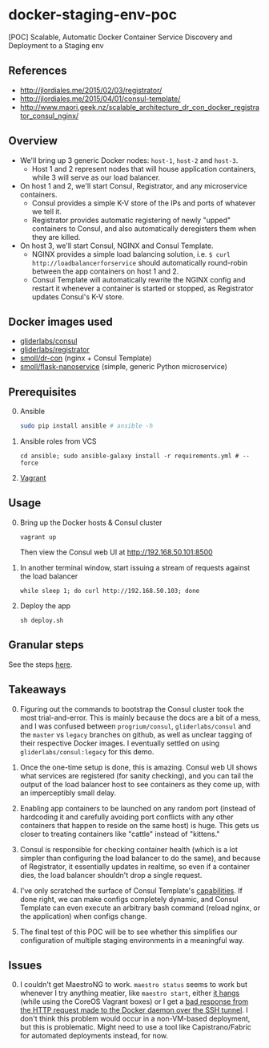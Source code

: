 # docker-staging-env-poc
[POC] Scalable, Automatic Docker Container Service Discovery and Deployment to a Staging env

## References
* http://jlordiales.me/2015/02/03/registrator/
* http://jlordiales.me/2015/04/01/consul-template/
* http://www.maori.geek.nz/scalable_architecture_dr_con_docker_registrator_consul_nginx/

## Overview
* We'll bring up 3 generic Docker nodes: `host-1`, `host-2` and `host-3`.
    * Host 1 and 2 represent nodes that will house application containers, while 3 will serve as our load balancer.
* On host 1 and 2, we'll start Consul, Registrator, and any microservice containers.
    * Consul provides a simple K-V store of the IPs and ports of whatever we tell it.
    * Registrator provides automatic registering of newly "upped" containers to Consul, and also automatically deregisters them when they are killed.
* On host 3, we'll start Consul, NGINX and Consul Template.
    * NGINX provides a simple load balancing solution, i.e. `$ curl http://loadbalancerforservice` should automatically round-robin between the app containers on host 1 and 2.
    * Consul Template will automatically rewrite the NGINX config and restart it whenever a container is started or stopped, as Registrator updates Consul's K-V store.

## Docker images used
* [gliderlabs/consul](https://github.com/gliderlabs/docker-consul)
* [gliderlabs/registrator](https://github.com/gliderlabs/registrator)
* [smoll/dr-con](https://github.com/smoll/DR-CoN) (nginx + Consul Template)
* [smoll/flask-nanoservice](https://github.com/smoll/flask-nanoservice) (simple, generic Python microservice)

## Prerequisites

0. Ansible
    ```bash
    sudo pip install ansible # ansible -h
    ```

0. Ansible roles from VCS
    ```
    cd ansible; sudo ansible-galaxy install -r requirements.yml # --force
    ```

0. [Vagrant](http://www.vagrantup.com/downloads)

## Usage

0. Bring up the Docker hosts & Consul cluster

    ```
    vagrant up
    ```

    Then view the Consul web UI at http://192.168.50.101:8500

0. In another terminal window, start issuing a stream of requests against the load balancer

    ```
    while sleep 1; do curl http://192.168.50.103; done
    ```

0. Deploy the app

    ```
    sh deploy.sh
    ```

## Granular steps
See the steps [here](./STEPS.md).

## Takeaways

0. Figuring out the commands to bootstrap the Consul cluster took the most trial-and-error. This is mainly because the docs are a bit of a mess, and I was confused between `progrium/consul`, `gliderlabs/consul` and the `master` vs `legacy` branches on github, as well as unclear tagging of their respective Docker images. I eventually settled on using `gliderlabs/consul:legacy` for this demo.

0. Once the one-time setup is done, this is amazing. Consul web UI shows what services are registered (for sanity checking), and you can tail the output of the load balancer host to see containers as they come up, with an imperceptibly small delay.

0. Enabling app containers to be launched on any random port (instead of hardcoding it and carefully avoiding port conflicts with any other containers that happen to reside on the same host) is huge. This gets us closer to treating containers like "cattle" instead of "kittens."

0. Consul is responsible for checking container health (which is a lot simpler than configuring the load balancer to do the same), and because of Registrator, it essentially updates in realtime, so even if a container dies, the load balancer shouldn't drop a single request.

0. I've only scratched the surface of Consul Template's [capabilities](https://hashicorp.com/blog/introducing-consul-template.html). If done right, we can make configs completely dynamic, and Consul Template can even execute an arbitrary bash command (reload nginx, or the application) when configs change.

0. The final test of this POC will be to see whether this simplifies our configuration of multiple staging environments in a meaningful way.

## Issues

0. I couldn't get MaestroNG to work. `maestro status` seems to work but whenever I try anything meatier, like `maestro start`, either [it hangs](https://github.com/signalfx/maestro-ng/issues/63) (while using the CoreOS Vagrant boxes) or I get a [bad response from the HTTP request made to the Docker daemon over the SSH tunnel](https://github.com/signalfx/maestro-ng/issues/149). I don't think this problem would occur in a non-VM-based deployment, but this is problematic. Might need to use a tool like Capistrano/Fabric for automated deployments instead, for now.
